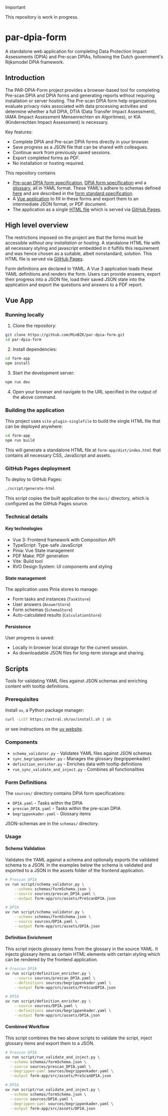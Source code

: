 > [!IMPORTANT]
> This repository is work in progress.

# par-dpia-form
A standalone web application for completing Data Protection Impact Assessments (DPIA) and Pre-scan DPIAs, following the Dutch government's Rijksmodel DPIA framework.

## Introduction
The PAR-DPIA-Form project provides a browser-based tool for completing Pre-scan DPIA and DPIA forms and generating reports without requiring installation or server hosting. 
The Pre-scan DPIA form help organizations evaluate privacy risks associated with data processing activities and determine whether a full DPIA, DTIA (Data Transfer Impact Assessment), IAMA (Impact Assessment Mensenrechten en Algoritmes), or KIA (Kinderrechten Impact Assessment) is necessary.

Key features:

- Complete DPIA and Pre-scan DPIA forms directly in your browser.
- Save progress as a JSON file that can be shared with colleagues.
- Continue work from previously saved sessions.
- Export completed forms as PDF.
- No installation or hosting required.

This repository contains 

- [Pre-scan DPIA form specification](sources/prescan_DPIA.yaml), [DPIA form specification](sources/DPIA.yaml) and 
a [glossary](sources/begrippenkader.yaml), all in YAML format. These YAML's adhere to schemas
defined [here](schemas/schema_DPIA.json) and are described in the [form standard specification](form_standard.md).
- A [Vue application](form-app/) to fill in these forms and export them to an intermediate JSON format, or 
PDF document.
- The application as a single [HTML file](form-app/dist/index.html) which is served via [GitHub Pages](https://minbzk.github.io/par-dpia-form/).


## High level overview

The restrictions imposed on the project are that the forms must be accessible *without any installation
or hosting*. A standalone HTML file with all necessary styling and javascript embedded in it fulfills
this requirement and was hence chosen as a suitable, albeit nonstandard, solution. This HTML file is served
via [GitHub Pages](https://minbzk.github.io/par-dpia-form/).

Form definitions are declared in YAML. A Vue 3 application loads these YAML definitions and renders
the form. Users can provide answers, export their progress into a JSON file, load their saved JSON state
into the application and export the questions and answers to a PDF report.

## Vue App

### Running locally

1. Clone the repository:

```bash
git clone https://github.com/MinBZK/par-dpia-form.git 
cd par-dpia-form
```

2. Install dependencies:

```bash
cd form-app
npm install
```

3. Start the development server:

```bash
npm run dev
```

4. Open your browser and navigate to the URL specified in the output of the above command.

### Building the application

This project uses `vite-plugin-singlefile` to build the single HTML file that can be deployed anywhere:

```bash
cd form-app
npm run build
```

This will generate a standalone HTML file at `form-app/dist/index.html` that contains all necessary CSS,
JavaScript and assets.

### GitHub Pages deployment

To deploy to GitHub Pages:

```bash
./script/generate-html
```

This script copies the built application to the `docs/` directory, which is configured as the GitHub Pages source.

### Technical details

#### Key technologies

- Vue 3: Frontend framework with Composition API
- TypeScript: Type-safe JavaScript
- Pinia: Vue State management
- PDF Make: PDF generation
- Vite: Build tool
- RVO Design System: UI components and styling

#### State management

The application uses Pinia stores to manage:

- Form tasks and instances (`TaskStore`)
- User answers (`AnswerStore`)
- Form schemas (`SchemaStore`)
- Auto-calculated results (`CalculationStore`)


#### Persistence

User progress is saved:

- Locally in browser local storage for the current session.
- As downloadable JSON files for long-term storage and sharing.

## Scripts

Tools for validating YAML files against JSON schemas and enriching content with tooltip definitions.

### Prerequisites

Install `uv`, a Python package manager:

```bash 
curl -LsSf https://astral.sh/uv/install.sh | sh
```
or see instructions on the [uv website](https://docs.astral.sh/uv/getting-started/installation/).

### Components

- `schema_validator.py` - Validates YAML files against JSON schemas
- `sync_begrippenkader.py` - Manages the glossary (begrippenkader) 
- `definition_enricher.py` - Enriches data with tooltip definitions
- `run_sync_validate_and_inject.py` - Combines all functionalities

### Form Definitions

The `sources/` directory contains DPIA form specifications:
- `DPIA.yaml` - Tasks within the DPIA
- `prescan_DPIA.yaml` - Tasks within the pre-scan DPIA 
- `begrippenkader.yaml` - Glossary items

JSON-schemas are in the `schemas/` directory.

### Usage

#### Schema Validation
Validates the YAML against a schema and optionally exports the validated schema to a JSON. In the examples
below the schema is validated and exported to a JSON in the assets folder of the frontend application.

```bash
# Prescan DPIA
uv run script/schema_validator.py \
    --schema schemas/formSchema.json \
    --source sources/prescan_DPIA.yaml \
    --output form-app/src/assets/PreScanDPIA.json
```

```bash
# DPIA
uv run script/schema_validator.py \
    --schema schemas/formSchema.json \
    --source sources/DPIA.yaml \
    --output form-app/src/assets/DPIA.json
```


#### Definition Enrichment

This script injects glossary items from the glossary in the source YAML. It injects glossary items as certain HTML elements with certain styling
which can be rendered by the frontend application.

```bash
# Prescan DPIA
uv run script/definition_enricher.py \
    --source sources/prescan_DPIA.yaml \
    --definitions sources/begrippenkader.yaml \
    --output form-app/src/assets/PreScanDPIA.json
```

```bash
# DPIA
uv run script/definition_enricher.py \
    --source sources/DPIA.yaml \
    --definitions sources/begrippenkader.yaml \
    --output form-app/src/assets/DPIA.json
```

#### Combined Workflow

This script combines the two above scripts to validate the script, inject glossary items and export them to a JSON.

```bash
# Prescan DPIA
uv run script/run_validate_and_inject.py \
  --schema schemas/formSchema.json \
  --source sources/prescan_DPIA.yaml \
  --begrippen-yaml sources/begrippenkader.yaml \
  --output form-app/src/assets/PreScanDPIA.json
```

```bash
# DPIA
uv run script/run_validate_and_inject.py \
  --schema schemas/formSchema.json \
  --source sources/DPIA.yaml \
  --begrippen-yaml sources/begrippenkader.yaml \
  --output form-app/src/assets/DPIA.json
```

